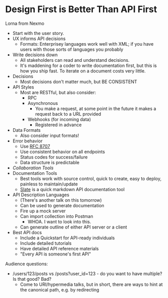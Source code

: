 # Design First is Better Than API First
Lorna  from Nexmo


* Start with the user story.
* UX informs API decisions
    * Formats: Enterprisey languages work well with XML; if you have users with those sorts of languages you probably 
* Write decisions down
    * All stakeholders can read and understand decisions.
    * It's maddening for a coder to write documentation first, but this is how you ship fast. To iterate on a document costs very little.
* Decisions
    * Most decisions don't matter much, but BE CONSISTENT
* API Styles
    * Most are RESTful, but also consider:
        * RPC
        * Asynchronous
            * You make a request, at some point in the future it makes a request back to a URL provided 
        * Webhooks (for incoming data)
            * Registered in advance
* Data Formats
    *  Also consider input formats!
* Error behavior
    * Use [RFC 8707](https://tools.ietf.org/html/rfc7807)
    * Use consistent behavior on all endpoints
    * Status codes for success/failure
    * Data structure is predictable
* *Collaboration Tools*
* Documentation Tools
    * Best tools work with source control, quick to create, easy to deploy, painless to maintain/update
    * [Slate](https://github.com/lord/slate) is a quick markdown API documentation tool
* API Description Languages
    * (There's another talk on this tomorrow)
    * Can be used to generate documentation
    * Fire up a mock server
    * Can import collection into Postman
        * WHOA. I want to look into this.
    * Can generate outline of either API server or a client
* Best API docs
    * Include a Quickstart for API-ready individuals
    * Include detailed tutorials
    * Have detailed API reference materials
    * "Every API is someone's first API"

Audience questions:
* /users/123/posts vs /posts?user_id=123 - do you want to have multiple? Is that good? Bad?
    * Come to URI/hypermedia talks, but in short, there are ways to hint at the canonical path, e.g. by redirecting
